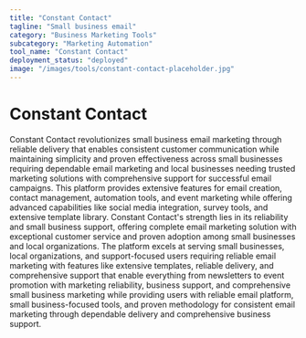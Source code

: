 ```yaml
---
title: "Constant Contact"
tagline: "Small business email"
category: "Business Marketing Tools"
subcategory: "Marketing Automation"
tool_name: "Constant Contact"
deployment_status: "deployed"
image: "/images/tools/constant-contact-placeholder.jpg"
---
```


# Constant Contact

Constant Contact revolutionizes small business email marketing through reliable delivery that enables consistent customer communication while maintaining simplicity and proven effectiveness across small businesses requiring dependable email marketing and local businesses needing trusted marketing solutions with comprehensive support for successful email campaigns. This platform provides extensive features for email creation, contact management, automation tools, and event marketing while offering advanced capabilities like social media integration, survey tools, and extensive template library. Constant Contact's strength lies in its reliability and small business support, offering complete email marketing solution with exceptional customer service and proven adoption among small businesses and local organizations. The platform excels at serving small businesses, local organizations, and support-focused users requiring reliable email marketing with features like extensive templates, reliable delivery, and comprehensive support that enable everything from newsletters to event promotion with marketing reliability, business support, and comprehensive small business marketing while providing users with reliable email platform, small business-focused tools, and proven methodology for consistent email marketing through dependable delivery and comprehensive business support.